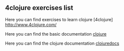 ## 4clojure exercises list

Here you can find exercises to learn clojure
[4clojure] http://www.4clojure.com/

Here you can find the basic documentation
[clojure](https://clojure.org/guides/learn/syntax)

Here you can find the clojure documentation
[clojuredocs](https://clojuredocs.org/)

